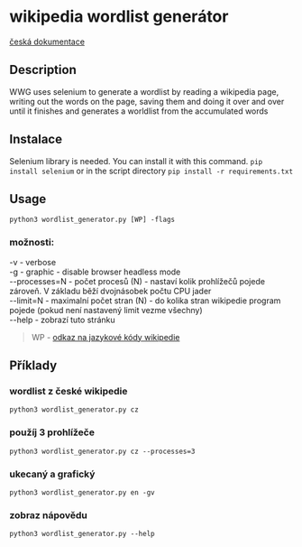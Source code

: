 # wikipedia wordlist generátor
[česká dokumentace](https://github.com/theFivehead/wikipedia_wordlist_generator/blob/main/README_cz.md)
## Description 
WWG uses selenium to generate a wordlist by reading a wikipedia page, writing out the words on the page, saving them and doing it over and over until it finishes and generates a worldlist from the accumulated words
## Instalace
Selenium library is needed.
You can install it with this command.
`pip install selenium`
or in the script directory
`pip install -r requirements.txt`
## Usage
`python3 wordlist_generator.py [WP] -flags`
### možnosti:
-v - verbose\
-g - graphic - disable browser headless mode\
--processes=N - počet procesů (N) - nastaví kolik prohlížečů pojede zároveň. V základu běží dvojnásobek počtu CPU jader\
--limit=N - maximalní počet stran (N) - do kolika stran wikipedie program pojede (pokud není nastavený limit vezme všechny)\
--help - zobrazí tuto stránku
> WP - [odkaz na jazykové kódy wikipedie](https://en.wikipedia.org/wiki/List_of_Wikipedias#Wikipedia_edition_codes)
## Příklady
### wordlist z české wikipedie
`python3 wordlist_generator.py cz`
### použíj 3 prohlížeče
`python3 wordlist_generator.py cz --processes=3`
### ukecaný a grafický
`python3 wordlist_generator.py en -gv`
### zobraz nápovědu
`python3 wordlist_generator.py --help`
